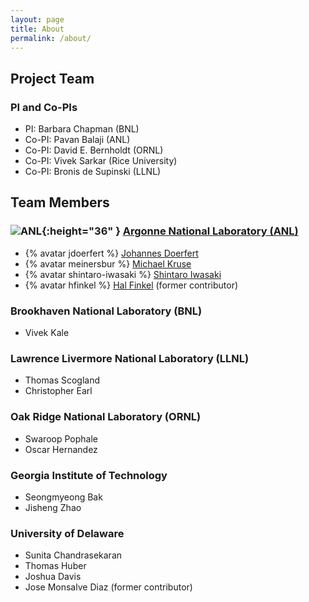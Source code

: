 ```yaml
---
layout: page
title: About
permalink: /about/
---
```


## Project Team

### PI and Co-PIs

 * PI: Barbara Chapman (BNL)
 * Co-PI: Pavan Balaji (ANL)
 * Co-PI: David E. Bernholdt (ORNL)
 * Co-PI: Vivek Sarkar (Rice University)
 * Co-PI: Bronis de Supinski (LLNL)

## Team Members

### ![ANL]({{site.baseurl}}/images/anl.svg){:height="36" } [Argonne National Laboratory (ANL)](https://www.anl.gov)
 * {% avatar jdoerfert %} [Johannes Doerfert](https://github.com/jdoerfert)
 * {% avatar meinersbur %} [Michael Kruse](https://github.com/meinersbur)
 * {% avatar shintaro-iwasaki %} [Shintaro Iwasaki](https://github.com/shintaro-iwasaki)
 * {% avatar hfinkel %} [Hal Finkel](https://github.com/hfinkel) (former contributor)

### Brookhaven National Laboratory (BNL)
 * Vivek Kale

### Lawrence Livermore National Laboratory (LLNL)
 * Thomas Scogland
 * Christopher Earl

### Oak Ridge National Laboratory (ORNL)
 * Swaroop Pophale
 * Oscar Hernandez

### Georgia Institute of Technology
 * Seongmyeong Bak
 * Jisheng Zhao

### University of Delaware
 * Sunita Chandrasekaran
 * Thomas Huber
 * Joshua Davis
 * Jose Monsalve Diaz (former contributor)
